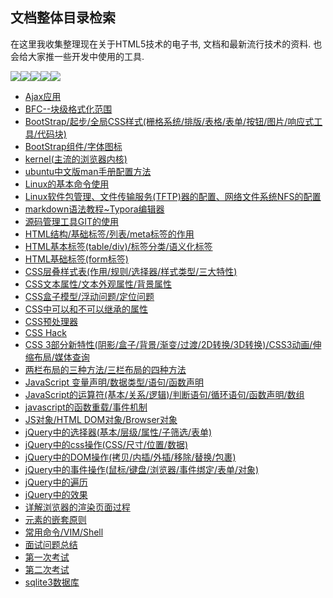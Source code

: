 ## 文档整体目录检索

在这里我收集整理现在关于HTML5技术的电子书, 文档和最新流行技术的资料. 也会给大家推一些开发中使用的工具.

![](https://img.shields.io/github/issues/wangleihd/freeBook-H5.svg)![](https://img.shields.io/github/forks/wangleihd/freeBook-H5.svg)![](https://img.shields.io/github/stars/wangleihd/freeBook-H5.svg)![](https://travis-ci.org/wangleihd/freeBook-H5.svg?branch=master)![](https://img.shields.io/github/release/wangleihd/freeBook-H5.svg)

- [Ajax应用](./ajax-01.md)
- [BFC--块级格式化范围](./BFC.md)
- [BootStrap/起步/全局CSS样式(栅格系统/排版/表格/表单/按钮/图片/响应式工具/代码块)](./BootStrap-01.md)
- [BootStrap组件/字体图标](./BootStrap-02.md)
- [kernel(主流的浏览器内核)](./kernel.md)
- [ubuntu中文版man手册配置方法](./man.md)
- [Linux的基本命令使用](./Linux.md)
- [Linux软件包管理、文件传输服务(TFTP)器的配置、网络文件系统NFS的配置](./Linux.md)
- [markdown语法教程~Typora编辑器](./markdown.md)
- [源码管理工具GIT的使用](./github.md)
- [HTML结构/基础标签/列表/meta标签的作用](./HTML-Lable-01.md)
- [HTML基本标签(table/div)/标签分类/语义化标签](./HTML-Lable-02.md)
- [HTML基础标签(form标签)](./HTML-Lable-03.md)
- [CSS层叠样式表(作用/规则/选择器/样式类型/三大特性)](./CSS-01.md)
- [CSS文本属性/文本外观属性/背景属性](./CSS-02.md)
- [CSS盒子模型/浮动问题/定位问题](./CSS-03.md)
- [CSS中可以和不可以继承的属性](./CSS-04.md)
- [CSS预处理器](./CSS-05.md)
- [CSS Hack](./CSS-Hack.md)
- [CSS 3部分新特性(阴影/盒子/背景/渐变/过渡/2D转换/3D转换)/CSS3动画/伸缩布局/媒体查询](./CSS3.md)
- [两栏布局的三种方法/三栏布局的四种方法](./css-layout.md)
- [JavaScript 变量声明/数据类型/语句/函数声明](./JavaScript-01.md)
- [JavaScript的运算符(基本/关系/逻辑)/判断语句/循环语句/函数声明/数组](./JavaScript-02.md)
- [javascript的函数重载/事件机制](./JavaScript-03.md)
- [JS对象/HTML DOM对象/Browser对象](./JavaScript-04.md)
- [jQuery中的选择器(基本/层级/属性/子筛选/表单)](./jQuery-01.md)
- [jQuery中的css操作(CSS/尺寸/位置/数据)](./jQuery-02.md)
- [jQuery中的DOM操作(拷贝/内插/外插/移除/替换/包裹)](./jQuery-03.md)
- [jQuery中的事件操作(鼠标/键盘/浏览器/事件绑定/表单/对象)](./jQuery-04.md)
- [jQuery中的遍历](./jQuery-05.md)
- [jQuery中的效果](./jQuery-06.md)
- [详解浏览器的渲染页面过程](./onload.md)
- [元素的嵌套原则](./Elements-nested.md)
- [常用命令/VIM/Shell](./Note-C.md)
- [面试问题总结](./imterview.md)
- [第一次考试](./Exam-01(08-25).md)
- [第二次考试](./Exam-02(09-08).md)
- [sqlite3数据库](./sqlite.md)​

